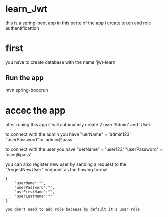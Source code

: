 # learn_Jwt


this is a spring-boot app in this parte of the app i create token and role authentificattion

# first 

you have to create database with the name 'jwt-learn'



## Run the app 

mvn spring-boot:run

# accec the app

after runing this app it will automaticly create 2 user 'Admin' and 'User'

to connect with the admin you have 
"uerName" = 'admin123'
"userPassword" = 'admin@pass'

to connect with the user you have 
"uerName" = 'user123'
"userPassword" = 'user@pass'

you can also register new user by sending a request to the "/regestNewUser" endpoint as the flowing format

    {
        "userName":"",
        "userPassword":"",
        "usrFirstName":"",
        "userLastName":""
    }

    you don't need to add role because by default it's user role